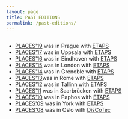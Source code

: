 ```yaml
---
layout: page
title: PAST EDITIONS
permalink: /past-editions/
---
```


##

- [PLACES&#39;19](https://conf.researchr.org/home/etaps-2019/places-2019) was in Prague with [ETAPS](https://www.etaps.org/2019)
- [PLACES&#39;17](http://places17.by.di.fc.ul.pt/) was in Uppsala with [ETAPS](https://www.etaps.org/2017)
- [PLACES&#39;16](http://places16.by.di.fc.ul.pt/) was in Eindhoven with [ETAPS](https://www.etaps.org/2016)
- [PLACES&#39;15](http://places15.di.fc.ul.pt/) was in London with [ETAPS](https://www.etaps.org/2015)
- [PLACES&#39;14](http://places14.di.fc.ul.pt/) was in Grenoble with [ETAPS](http://www.etaps.org/2014)
- [PLACES&#39;13](http://places13.di.fc.ul.pt/)was in Rome with [ETAPS](http://www.etaps.org/index.php/2013)
- [PLACES&#39;12](http://places12.di.fc.ul.pt/) was in Tallinn with [ETAPS](http://www.etaps.org/index.php/2012)
- [PLACES&#39;11](http://places11.di.fc.ul.pt/) was in Saarbrücken with [ETAPS](http://www.etaps.org/index.php/2011)
- [PLACES&#39;10](http://places10.di.fc.ul.pt/) was in Paphos with [ETAPS](http://www.etaps.org/2010/)
- [PLACES&#39;09](http://places09.di.fc.ul.pt/) was in York with [ETAPS](http://www.cs.york.ac.uk/etaps09/)
- [PLACES&#39;08](http://places08.di.fc.ul.pt/) was in Oslo with [DisCoTec](http://discotec08.ifi.uio.no/)
